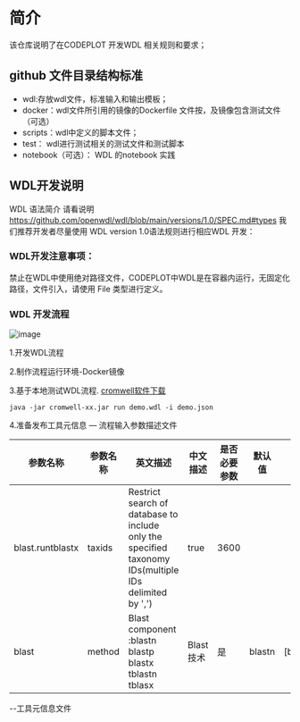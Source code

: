 # 简介
 该仓库说明了在CODEPLOT 开发WDL 相关规则和要求；
## github 文件目录结构标准
   - wdl:存放wdl文件，标准输入和输出模板；
   - docker：wdl文件所引用的镜像的Dockerfile 文件按，及镜像包含测试文件（可选）
   - scripts：wdl中定义的脚本文件；
   - test： wdl进行测试相关的测试文件和测试脚本
   - notebook（可选）： WDL 的notebook 实践
 ## WDL开发说明
 WDL 语法简介 请看说明 https://github.com/openwdl/wdl/blob/main/versions/1.0/SPEC.md#types
 我们推荐开发者尽量使用 WDL version 1.0语法规则进行相应WDL 开发：
 ### WDL开发注意事项：
   禁止在WDL中使用绝对路径文件，CODEPLOT中WDL是在容器内运行，无固定化路径，文件引入，请使用 File 类型进行定义。
 ### WDL 开发流程
 

![image](https://user-images.githubusercontent.com/46242303/216283874-139a5368-313c-49a2-b7bd-b745f2fd8219.png)

1.开发WDL流程

2.制作流程运行环境-Docker镜像

3.基于本地测试WDL流程. [cromwell软件下载](https://github.com/broadinstitute/cromwell/tags)

```shell 
java -jar cromwell-xx.jar run demo.wdl -i demo.json

```
4.准备发布工具元信息
— 流程输入参数描述文件

|  参数名称   | 参数名称  |英文描述 | 中文描述 | 是否必要参数 |默认值|取值范围|
|  ----  | ----  | ----  | ----  | ----  | ----  | ----  | 
| blast.runtblastx  | taxids | Restrict search of database to include only the specified taxonomy IDs(multiple IDs delimited by ',')| true| 3600||
| blast  | method | Blast component :blastn blastp blastx tblastn tblasx| Blast 技术| 是| blastn|[blastn,blastx,blastp,tblastn]|

--工具元信息文件

